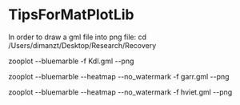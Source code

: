 # TipsForMatPlotLib
In order to draw a gml file into png file:
cd /Users/dimanzt/Desktop/Research/Recovery

zooplot --bluemarble -f Kdl.gml --png

zooplot --bluemarble --heatmap --no_watermark -f garr.gml --png

zooplot --bluemarble --heatmap --no_watermark -f hviet.gml --png

